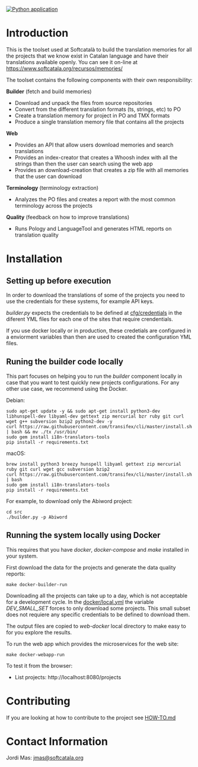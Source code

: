 [![Python application](https://github.com/Softcatala/translation-memory-tools/actions/workflows/run-tests.yml/badge.svg)](https://github.com/Softcatala/translation-memory-tools/actions/workflows/run-tests.yml)

# Introduction

This is the toolset used at Softcatalà to build the translation memories for all the projects that we know exist in Catalan language and have their translations available openly. You can see it on-line at <https://www.softcatala.org/recursos/memories/>

The toolset contains the following components with their own responsibility:

**Builder** (fetch and build memories)

- Download and unpack the files from source repositories
- Convert from the different translation formats (ts, strings, etc) to PO
- Create a translation memory for project in PO and TMX formats
- Produce a single translation memory file that contains all the projects

**Web**

- Provides an API that allow users download memories and search translations
- Provides an index-creator that creates a Whoosh index with all the strings than then the user can search using the web app
- Provides an download-creation that creates a zip file with all memories that the user can download

**Terminology** (terminology extraction)

- Analyzes the PO files and creates a report with the most common terminology across the projects

**Quality** (feedback on how to improve translations)

- Runs Pology and LanguageTool and generates HTML reports on translation quality

# Installation

## Setting up before execution

In order to download the translations of some of the projects you need to use the credentials for these systems, for example API keys.

*builder.py* expects the credentials to be defined at [cfg/credentials](./cfg/credentials) in the diferent YML files for each one of the sites that require crendentials.

If you use docker locally or in production, these credetials are configured in a enviorment variables than then are used to created the configuration YML files.

## Runing the builder code locally

This part focuses on helping you to run the *builder* component locally in case that you want to test quickly new projects configurations. For any other use case, we recommend using the Docker.

Debian:

```shell
sudo apt-get update -y && sudo apt-get install python3-dev libhunspell-dev libyaml-dev gettext zip mercurial bzr ruby git curl wget g++ subversion bzip2 python2-dev -y
curl https://raw.githubusercontent.com/transifex/cli/master/install.sh | bash && mv ./tx /usr/bin/
sudo gem install i18n-translators-tools
pip install -r requirements.txt
```

macOS:

```shell
brew install python3 breezy hunspell libyaml gettext zip mercurial ruby git curl wget gcc subversion bzip2
curl https://raw.githubusercontent.com/transifex/cli/master/install.sh | bash
sudo gem install i18n-translators-tools
pip install -r requirements.txt
```

For example, to download only the Abiword project:

```shell
cd src
./builder.py -p Abiword
```

## Running the system locally using Docker

This requires that you have *docker*, *docker-compose* and *make* installed in your system.

First download the data for the projects and generate the data quality reports:

```shell
make docker-builder-run
```

Downloading all the projects can take up to a day, which is not acceptable for a development cycle. In the [docker/local.yml](./docker/local.yml) the variable *DEV_SMALL_SET* forces to only download some projects. This small subset does not requiere any specific credentials to be defined to download them.

The output files are copied to *web-docker* local directory to make easy to for you explore the results.

To run the web app which provides the microservices for the web site:

```shell
make docker-webapp-run
```

To test it from the browser:
* List projects: http://localhost:8080/projects


# Contributing

If you are looking at how to contribute to the project see [HOW-TO.md](HOW-TO.md)

# Contact Information

Jordi Mas: <jmas@softcatala.org>
